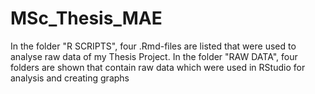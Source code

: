 # MSc_Thesis_MAE

In the folder "R SCRIPTS", four .Rmd-files are listed that were used to analyse raw data of my Thesis Project.
In the folder "RAW DATA", four folders are shown that contain raw data which were used in RStudio for analysis and creating graphs

